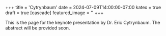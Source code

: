 +++
title = 'Cytrynbaum'
date = 2024-07-09T14:00:00-07:00
katex = true
draft = true
[cascade]
  featured_image = ''
+++


This is the page for the keynote presentation by Dr. Eric Cytrynbaum. The abstract will be provided soon.

